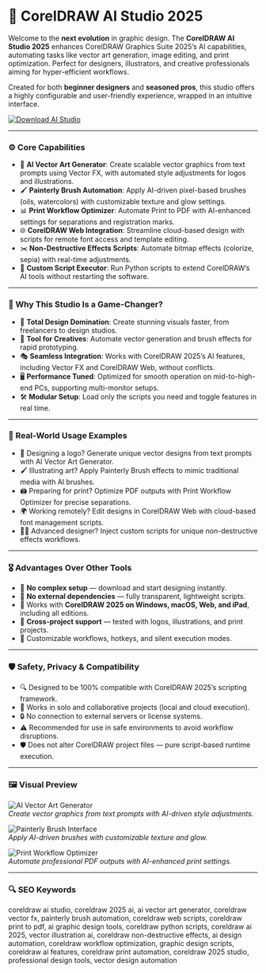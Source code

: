 # 🎨 CorelDRAW AI Studio 2025

Welcome to the **next evolution** in graphic design. The **CorelDRAW AI Studio 2025** enhances CorelDRAW Graphics Suite 2025’s AI capabilities, automating tasks like vector art generation, image editing, and print optimization. Perfect for designers, illustrators, and creative professionals aiming for hyper-efficient workflows.

Created for both **beginner designers** and **seasoned pros**, this studio offers a highly configurable and user-friendly experience, wrapped in an intuitive interface.

<!-- ПОДСКАЗКА НА РУССКОМ: Вставьте ссылку на страницу или файл для скачивания studio (например, https://example.com/studio) вместо INSERT_DOWNLOAD_LINK_HERE -->
[![Download AI Studio](https://img.shields.io/badge/Download-CorelDRAW_AI_Studio-purple)](INSERT_DOWNLOAD_LINK_HERE)

---

### ⚙️ Core Capabilities

- 🎨 **AI Vector Art Generator**: Create scalable vector graphics from text prompts using Vector FX, with automated style adjustments for logos and illustrations.  
- 🖌️ **Painterly Brush Automation**: Apply AI-driven pixel-based brushes (oils, watercolors) with customizable texture and glow settings.  
- 📊 **Print Workflow Optimizer**: Automate Print to PDF with AI-enhanced settings for separations and registration marks.  
- 🌐 **CorelDRAW Web Integration**: Streamline cloud-based design with scripts for remote font access and template editing.  
- ✂️ **Non-Destructive Effects Scripts**: Automate bitmap effects (colorize, sepia) with real-time adjustments.  
- 🧾 **Custom Script Executor**: Run Python scripts to extend CorelDRAW’s AI tools without restarting the software.  

---

### 🧠 Why This Studio Is a Game-Changer?

- 🎯 **Total Design Domination**: Create stunning visuals faster, from freelancers to design studios.  
- 🧰 **Tool for Creatives**: Automate vector generation and brush effects for rapid prototyping.  
- 🎭 **Seamless Integration**: Works with CorelDRAW 2025’s AI features, including Vector FX and CorelDRAW Web, without conflicts.  
- 🖥 **Performance Tuned**: Optimized for smooth operation on mid-to-high-end PCs, supporting multi-monitor setups.  
- 🛠 **Modular Setup**: Load only the scripts you need and toggle features in real time.  

---

### 🔬 Real-World Usage Examples

- 🎨 Designing a logo? Generate unique vector designs from text prompts with AI Vector Art Generator.  
- 🖌️ Illustrating art? Apply Painterly Brush effects to mimic traditional media with AI brushes.  
- 🖨️ Preparing for print? Optimize PDF outputs with Print Workflow Optimizer for precise separations.  
- 🌍 Working remotely? Edit designs in CorelDRAW Web with cloud-based font management scripts.  
- 🧑‍💻 Advanced designer? Inject custom scripts for unique non-destructive effects workflows.  

---

### 🎖 Advantages Over Other Tools

- 💯 **No complex setup** — download and start designing instantly.  
- 🚫 **No external dependencies** — fully transparent, lightweight scripts.  
- 🔄 Works with **CorelDRAW 2025 on Windows, macOS, Web, and iPad**, including all editions.  
- 🔄 **Cross-project support** — tested with logos, illustrations, and print projects.  
- 🔧 Customizable workflows, hotkeys, and silent execution modes.  

---

### 🛡️ Safety, Privacy & Compatibility

- 🔍 Designed to be 100% compatible with CorelDRAW 2025’s scripting framework.  
- 🧩 Works in solo and collaborative projects (local and cloud execution).  
- 🔒 No connection to external servers or license systems.  
- ⚠️ Recommended for use in safe environments to avoid workflow disruptions.  
- 🛡️ Does not alter CorelDRAW project files — pure script-based runtime execution.  

---

### 🖼 Visual Preview

<!-- ПОДСКАЗКА НА РУССКОМ: Вставьте прямую ссылку на первое изображение (например, https://i.imgur.com/xyz789.jpg) вместо INSERT_IMAGE_LINK_HERE_1. Это должен быть скриншот интерфейса AI Vector Art Generator -->
![AI Vector Art Generator](https://encrypted-tbn0.gstatic.com/images?q=tbn:ANd9GcRrlZG4D_YI_JKQrYxhiva-XqA_8DSaxL5sNA&s)  
*Create vector graphics from text prompts with AI-driven style adjustments.*

<!-- ПОДСКАЗКА НА РУССКОМ: Вставьте прямую ссылку на второе изображение (например, https://i.imgur.com/pqr456.jpg) вместо INSERT_IMAGE_LINK_HERE_2. Это должен быть скриншот интерфейса Painterly Brush -->
![Painterly Brush Interface](https://blitzhandel24.imgbolt.de/media/image/fc/bf/07/corelDRAW-graphics-suite-2019-8_600x600@2x.jpg)  
*Apply AI-driven brushes with customizable texture and glow.*

<!-- ПОДСКАЗКА НА РУССКОМ: Вставьте прямую ссылку на третье изображение (например, https://i.imgur.com/lmn123.jpg) вместо INSERT_IMAGE_LINK_HERE_3. Это должен быть скриншот интерфейса Print Workflow Optimizer -->
![Print Workflow Optimizer](https://encrypted-tbn0.gstatic.com/images?q=tbn:ANd9GcQYENdchGkV-xDR4RAmu9oWBPSp9O0FwuL3vQ&s)  
*Automate professional PDF outputs with AI-enhanced print settings.*

---

### 🔍 SEO Keywords

coreldraw ai studio, coreldraw 2025 ai, ai vector art generator, coreldraw vector fx, painterly brush automation, coreldraw web scripts, coreldraw print to pdf, ai graphic design tools, coreldraw python scripts, coreldraw ai 2025, vector illustration ai, coreldraw non-destructive effects, ai design automation, coreldraw workflow optimization, graphic design scripts, coreldraw ai features, coreldraw print automation, coreldraw 2025 studio, professional design tools, vector design automation
